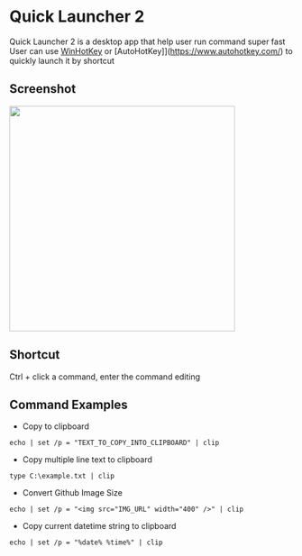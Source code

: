 
Quick Launcher 2
================

Quick Launcher 2 is a desktop app that help user run command super fast  
User can use [WinHotKey](https://directedge.us/content/winhotkey/) or [AutoHotKey]](https://www.autohotkey.com/) to quickly launch it by shortcut


Screenshot
----------

<img src="https://user-images.githubusercontent.com/4526937/125150146-7d554f00-e178-11eb-9013-7e95d96c6aa6.png" width="400" />


Shortcut
--------

Ctrl + click a command, enter the command editing  


Command Examples
----------------

* Copy to clipboard  

```
echo | set /p = "TEXT_TO_COPY_INTO_CLIPBOARD" | clip
```

* Copy multiple line text to clipboard  

```
type C:\example.txt | clip
```

* Convert Github Image Size  

```
echo | set /p = "<img src="IMG_URL" width="400" />" | clip 
```

* Copy current datetime string to clipboard  

```
echo | set /p = "%date% %time%" | clip 
```

